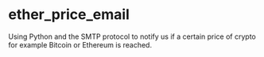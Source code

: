 # ether_price_email
Using Python and the SMTP protocol to notify us if a certain price of crypto for example Bitcoin or Ethereum is reached.
